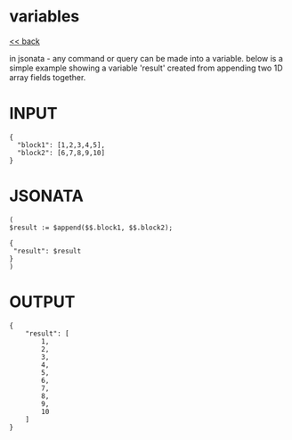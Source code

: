 # variables

[<< back](readme.md)

in jsonata - any command or query can be made into a variable.
below is a simple example showing a variable 'result' created
from appending two 1D array fields together.

# INPUT
```
{
  "block1": [1,2,3,4,5],
  "block2": [6,7,8,9,10]
}
```

# JSONATA
```
(
$result := $append($$.block1, $$.block2);

{
 "result": $result
}
)
```

# OUTPUT
```
{
    "result": [
        1,
        2,
        3,
        4,
        5,
        6,
        7,
        8,
        9,
        10
    ]
}
```